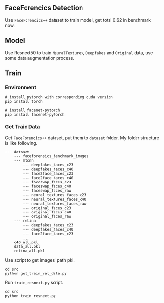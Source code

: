 ## FaceForencics Detection
Use `FaceForencics++` dataset to train model, get total 0.62 in benchmark now.

## Model
Use Resnext50 to train `NeuralTextures`, `Deepfakes` and `Original` data, use some data augmentation process.

## Train
### Environment
```shell
# install pytorch with corresponding cuda version
pip install torch

# install facenet-pytorch
pip install facenet-pytorch
```

### Get Train Data
Get `FaceForencics++` dataset, put them to `dataset` folder. My folder structure is like following.
```
--- dataset
    --- faceforensics_benchmark_images
    --- mtcnn
        --- deepfakes_faces_c23
        --- deepfakes_faces_c40
        --- face2face_faces_c23
        --- face2face_faces_c40
        --- faceswap_faces_c23
        --- faceswap_faces_c40
        --- faceswap_faces_raw
        --- neural_textures_faces_c23
        --- neural_textures_faces_c40
        --- neural_textures_faces_raw
        --- original_faces_c23
        --- original_faces_c40
        --- original_faces_raw
    --- retina
        --- deepfakes_faces_c23
        --- deepfakes_faces_c40
        --- face2face_faces_c23
        ...
    c40_all.pkl
    data_all.pkl
    retina_all.pkl
```

Use script to get images' path pkl.
```shell
cd src
python get_train_val_data.py
```

Run `train_resnext.py` script.
```shell
cd src
python train_resnext.py
```